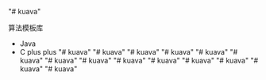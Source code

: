 "# kuava" 

算法模板库
- Java
- C plus plus
"# kuava" 
"# kuava" 
"# kuava" 
"# kuava" 
"# kuava" 
"# kuava" 
"# kuava" 
"# kuava" 
"# kuava" 
"# kuava" 
"# kuava" 
"# kuava" 
"# kuava" 
"# kuava" 

